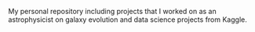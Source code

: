 My personal repository including projects that I worked on as an astrophysicist on galaxy evolution and data science projects from Kaggle.
